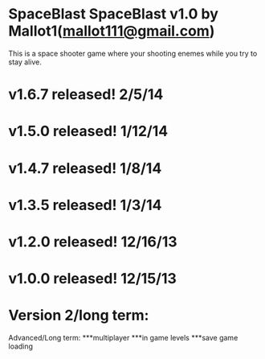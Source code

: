 SpaceBlast
SpaceBlast v1.0 by Mallot1(mallot111@gmail.com) 
=============

This is a space shooter game where your shooting enemes while you try to stay alive.

# v1.6.7 released! 2/5/14
# v1.5.0 released! 1/12/14
# v1.4.7 released! 1/8/14
# v1.3.5 released! 1/3/14
# v1.2.0 released! 12/16/13
# v1.0.0 released! 12/15/13


















Version 2/long term:
==================================================================================

Advanced/Long term:
***multiplayer
***in game levels
***save game loading
